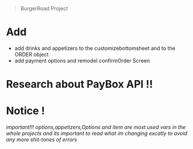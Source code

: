 > BurgerRoad Project

# Add
* add drinks and appetizers to the customizebottomsheet and to the ORDER object
* add payment options and remodel confirmOrder Screen
# Research about PayBox API !!

# Notice !
_important!!! options,appetizers,Options and item are most used vars in the whole projects and its important to read what im changing excatly to avoid any more shit-tones of errors_

